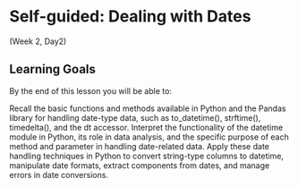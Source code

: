 # Self-guided: Dealing with Dates

(Week 2, Day2)

## Learning Goals

By the end of this lesson you will be able to:

Recall the basic functions and methods available in Python and the Pandas library for handling date-type data, such as to_datetime(), strftime(), timedelta(), and the dt accessor.
Interpret the functionality of the datetime module in Python, its role in data analysis, and the specific purpose of each method and parameter in handling date-related data.
Apply these date handling techniques in Python to convert string-type columns to datetime, manipulate date formats, extract components from dates, and manage errors in date conversions.
